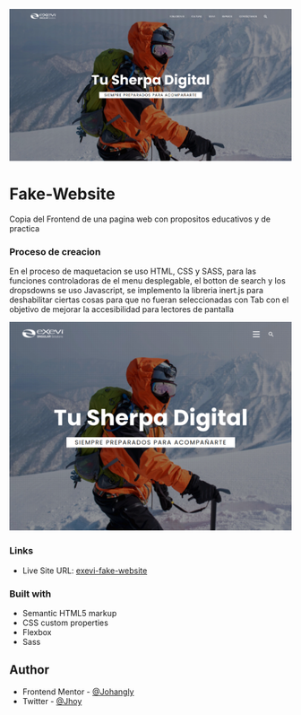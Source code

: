 
![](./screenshots/screenshot-1.png)

# Fake-Website

Copia del Frontend de una pagina web con propositos educativos y de practica

### Proceso de creacion

En el proceso de maquetacion se uso HTML, CSS y SASS, para las funciones controladoras de el menu desplegable, el botton de search y los dropsdowns se uso Javascript, se implemento la libreria inert.js para deshabilitar ciertas cosas para que no fueran seleccionadas con Tab con el objetivo de mejorar la accesibilidad para lectores de pantalla

![](./screenshots/screenshot-2.png)




### Links

- Live Site URL: [exevi-fake-website](https://johangly.github.io/exevi-fake-website/)

### Built with

- Semantic HTML5 markup
- CSS custom properties
- Flexbox
- Sass

## Author

- Frontend Mentor - [@Johangly](https://www.frontendmentor.io/profile/johangly)
- Twitter - [@Jhoy](https://twitter.com/johangly1004)
